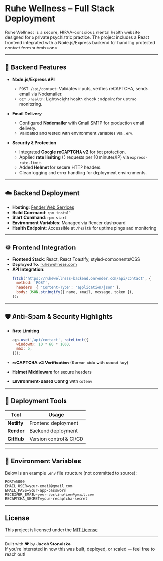 # Ruhe Wellness – Full Stack Deployment

Ruhe Wellness is a secure, HIPAA-conscious mental health website designed for a private psychiatric practice. The project includes a React frontend integrated with a Node.js/Express backend for handling protected contact form submissions.

---

## 🔧 Backend Features

- **Node.js/Express API**
  - `POST /api/contact`: Validates inputs, verifies reCAPTCHA, sends email via Nodemailer.
  - `GET /health`: Lightweight health check endpoint for uptime monitoring.

- **Email Delivery**
  - Configured **Nodemailer** with Gmail SMTP for production email delivery.
  - Validated and tested with environment variables via `.env`.

- **Security & Protection**
  - Integrated **Google reCAPTCHA v2** for bot protection.
  - Applied **rate limiting** (5 requests per 10 minutes/IP) via `express-rate-limit`.
  - Added **Helmet** for secure HTTP headers.
  - Clean logging and error handling for deployment environments.

---

## ☁️ Backend Deployment

- **Hosting**: [Render Web Services](https://render.com)
- **Build Command**: `npm install`
- **Start Command**: `npm start`
- **Environment Variables**: Managed via Render dashboard
- **Health Endpoint**: Accessible at `/health` for uptime pings and monitoring

---

## ⚙️ Frontend Integration

- **Frontend Stack**: React, React Toastify, styled-components/CSS
- **Deployed To**: [ruhewellness.com](https://www.ruhewellness.com)
- **API Integration**:
  ```js
  fetch('https://ruhewellness-backend.onrender.com/api/contact', {
    method: 'POST',
    headers: { 'Content-Type': 'application/json' },
    body: JSON.stringify({ name, email, message, token }),
  });
  ```

---

## 🛡️ Anti-Spam & Security Highlights

- **Rate Limiting**
  ```js
  app.use('/api/contact', rateLimit({
    windowMs: 10 * 60 * 1000,
    max: 5,
  }));
  ```

- **reCAPTCHA v2 Verification** (Server-side with secret key)
- **Helmet Middleware** for secure headers
- **Environment-Based Config** with `dotenv`

---

## 🚀 Deployment Tools

| Tool        | Usage                  |
|-------------|------------------------|
| **Netlify** | Frontend deployment    |
| **Render**  | Backend deployment     |
| **GitHub**  | Version control & CI/CD|

---

## 📂 Environment Variables

Below is an example `.env` file structure (not committed to source):

```
PORT=5000
EMAIL_USER=your-email@gmail.com
EMAIL_PASS=your-app-password
RECEIVER_EMAIL=your-destination@gmail.com
RECAPTCHA_SECRET=your-recaptcha-secret
```

---

## License

This project is licensed under the [MIT License](./LICENSE).

---

Built with ❤️ by **Jacob Stonelake**  
If you’re interested in how this was built, deployed, or scaled — feel free to reach out!

